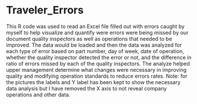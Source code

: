# Traveler_Errors
This R code was used to read an Excel file filled out with errors caught by myself to help visualize and quantify were errors were being missed by our document quality inspectors as well as operations that needed to be improved.
The data would be loaded and then the data was analyzed for each type of error based on part number, day of week, date of operation, whether the quality inspector detected the error or not, and the difference in ratio of errors missed by each of the quality inspectors. The analyze helped upper management determine what changes were necessary in improving quality and modifying operation standards to reduce errors rates.
Note: for the pictures the labels and Y label has been kept to show the necessary data analysis but I have removed the X axis to not reveal company operations and other data. 
